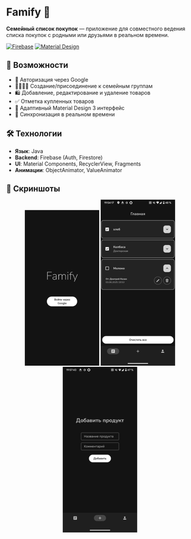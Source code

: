 # Famify 🛒

**Семейный список покупок** — приложение для совместного ведения списка покупок с родными или друзьями в реальном времени.

[![Firebase](https://img.shields.io/badge/Firebase-039BE5?logo=firebase)](https://firebase.google.com/)
[![Material Design](https://img.shields.io/badge/Material%20Design-3-757575?logo=material-design)](https://m3.material.io/)

## 📌 Возможности
- 🔐 Авторизация через Google
- 👨‍👩‍👧‍👦 Создание/присоединение к семейным группам
- 🛍️ Добавление, редактирование и удаление товаров
- ✅ Отметка купленных товаров
- 📱 Адаптивный Material Design 3 интерфейс
- 🔄 Синхронизация в реальном времени

## 🛠 Технологии
- **Язык**: Java
- **Backend**: Firebase (Auth, Firestore)
- **UI**: Material Components, RecyclerView, Fragments
- **Анимации**: ObjectAnimator, ValueAnimator

## 📱 Скриншоты
<p align="center">
  <img src="Screenshot_20250603-195257_famify.png" alt="Скрин 1" width="200"/>
  <img src="Screenshot_20250603-195418_famify.png" alt="Скрин 2" width="200"/>
  <img src="Screenshot_20250603-195744_famify.png" alt="Скрин 3" width="200"/>
</p>
